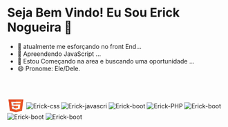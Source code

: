 <h1>Seja Bem Vindo! Eu Sou Erick Nogueira 👋</h1>

- 🔭 atualmente me esforçando no front End...
- 🌱 Apreendendo JavaScript ...
- 🤔 Estou Começando na area e buscando uma oportunidade ...
- 😄 Pronome: Ele/Dele.

##

<div >
    <a href="https://github.com/Erick-Nogueira/Erick-Nogueira">
        <img width="500em"  src="https://github-readme-stats.vercel.app/api?username=Erick-Nogueira&show_icons=true&theme=dark" alt="">
    </a>
   
</div>  
    
<div style="display: inline_block" src="https://github.com/Erick-Nogueira/Erick-Nogueira"><br>
  <img align="center" alt="Erick-HTML" height="30" width="40" src="https://raw.githubusercontent.com/devicons/devicon/master/icons/html5/html5-original.svg">
  <img align="center" alt="Erick-css" height="30" width="40" src="https://cdn.jsdelivr.net/gh/devicons/devicon/icons/css3/css3-original.svg" />
  <img align="center" alt="Erick-javascri" height="30" width="40" src="https://cdn.jsdelivr.net/gh/devicons/devicon/icons/javascript/javascript-original.svg" />
  <img align="center" alt="Erick-boot" height="40" width="50" src="https://cdn.jsdelivr.net/gh/devicons/devicon/icons/bootstrap/bootstrap-original.svg" />
  <img align="center" alt="Erick-PHP" height="40" width="50" src="https://cdn.jsdelivr.net/gh/devicons/devicon/icons/php/php-plain.svg">
  <img align="center" alt="Erick-boot" height="30" width="40" src="https://cdn.jsdelivr.net/gh/devicons/devicon/icons/python/python-original.svg" />
  <img align="center" alt="Erick-boot" height="30" width="40" src="https://cdn.jsdelivr.net/gh/devicons/devicon/icons/linux/linux-original.svg" />
  <img align="center" alt="Erick-boot" height="30" width="30" src="https://cdn.jsdelivr.net/gh/devicons/devicon/icons/vscode/vscode-original.svg" />
          
          
<div>
